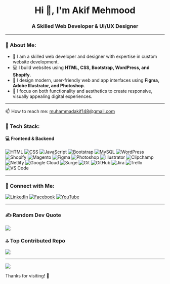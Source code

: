 <h1 align="center">Hi 👋, I'm Akif Mehmood</h1>
<h3 align="center">A Skilled Web Developer & UI/UX Designer</h3>

---

### 📌 About Me:

- 🔧 I am a skilled web developer and designer with expertise in custom website development.
- 💻 I build websites using **HTML, CSS, Bootstrap, WordPress, and Shopify**.
- 🎨 I design modern, user-friendly web and app interfaces using **Figma, Adobe Illustrator, and Photoshop**.
- 🧠 I focus on both functionality and aesthetics to create responsive, visually appealing digital experiences.

---
📫 How to reach me: muhammadakif148@gmail.com

### 🚀 Tech Stack:

#### 💻 Frontend & Backend
![HTML](https://img.shields.io/badge/html5-%23E34F26.svg?&style=for-the-badge&logo=html5&logoColor=white)
![CSS](https://img.shields.io/badge/css3-%231572B6.svg?&style=for-the-badge&logo=css3&logoColor=white)
![JavaScript](https://img.shields.io/badge/javascript-%23323330.svg?&style=for-the-badge&logo=javascript&logoColor=%23F7DF1E)
![Bootstrap](https://img.shields.io/badge/bootstrap-%23563D7C.svg?&style=for-the-badge&logo=bootstrap&logoColor=white)
![MySQL](https://img.shields.io/badge/mysql-%2300f.svg?&style=for-the-badge&logo=mysql&logoColor=white)
![WordPress](https://img.shields.io/badge/wordpress-%23117AC9.svg?&style=for-the-badge&logo=wordpress&logoColor=white)
![Shopify](https://img.shields.io/badge/shopify-%237AB55C.svg?&style=for-the-badge&logo=shopify&logoColor=white)
![Magento](https://img.shields.io/badge/magento-%23EE672F.svg?&style=for-the-badge&logo=magento&logoColor=white)
![Figma](https://img.shields.io/badge/figma-%23F24E1E.svg?&style=for-the-badge&logo=figma&logoColor=white)
![Photoshop](https://img.shields.io/badge/photoshop-%2331A8FF.svg?&style=for-the-badge&logo=adobephotoshop&logoColor=white)
![Illustrator](https://img.shields.io/badge/illustrator-%23FF9A00.svg?&style=for-the-badge&logo=adobeillustrator&logoColor=white)
![Clipchamp](https://img.shields.io/badge/Microsoft%20Clipchamp-9146FF.svg?&style=for-the-badge&logo=microsoft&logoColor=white)
![Netlify](https://img.shields.io/badge/netlify-%23000000.svg?&style=for-the-badge&logo=netlify&logoColor=#00C7B7)
![Google Cloud](https://img.shields.io/badge/google%20cloud-%234285F4.svg?&style=for-the-badge&logo=googlecloud&logoColor=white)
![Surge](https://img.shields.io/badge/Surge.sh-%23FF6F61.svg?&style=for-the-badge&logo=vercel&logoColor=white)
![Git](https://img.shields.io/badge/git-%23F05033.svg?&style=for-the-badge&logo=git&logoColor=white)
![GitHub](https://img.shields.io/badge/github-%23121011.svg?&style=for-the-badge&logo=github&logoColor=white)
![Jira](https://img.shields.io/badge/jira-%230A0FFF.svg?&style=for-the-badge&logo=jira&logoColor=white)
![Trello](https://img.shields.io/badge/trello-%23026AA7.svg?&style=for-the-badge&logo=trello&logoColor=white)
![VS Code](https://img.shields.io/badge/VS%20Code-%23007ACC.svg?&style=for-the-badge&logo=visualstudiocode&logoColor=white)

---

### 📱 Connect with Me:

[![LinkedIn](https://img.shields.io/badge/LinkedIn-%230077B5.svg?&style=for-the-badge&logo=linkedin&logoColor=white)](https://pk.linkedin.com/in/akif-mehmood-756a43224)
[![Facebook](https://img.shields.io/badge/Facebook-1877F2?style=for-the-badge&logo=facebook&logoColor=white)](https://facebook.com/yourusername)
[![YouTube](https://img.shields.io/badge/YouTube-%23FF0000.svg?&style=for-the-badge&logo=youtube&logoColor=white)](https://youtube.com/@yourchannel)

---

### ✍️ Random Dev Quote
![](https://quotes-github-readme.vercel.app/api?type=horizontal&theme=dark)

### 🔝 Top Contributed Repo
![](https://github-contributor-stats.vercel.app/api?username=akif-mehmood&limit=5&theme=dark&combine_all_yearly_contributions=true)

---
[![](https://visitcount.itsvg.in/api?id=akif-mehmood&icon=0&color=1)](https://visitcount.itsvg.in)

Thanks for visiting! 🚀
